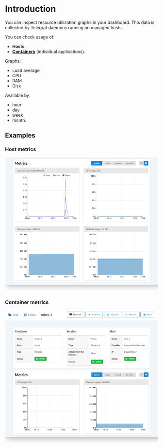 # Introduction

You can inspect resource utilization graphs in your dashboard. This data is collected by Telegraf daemons running on managed hosts.

You can check usage of:

- **Hosts**
- [**Containers**](/getting-started/containers/) (individual applications).

Graphs:

- Load average
- CPU
- RAM
- Disk  

Available by:

- hour
- day
- week
- month.

## Examples

### Host metrics

![Host metrics](../img/host_metrics.png)

### Container metrics

![Host metrics](../img/container_metrics.png)
